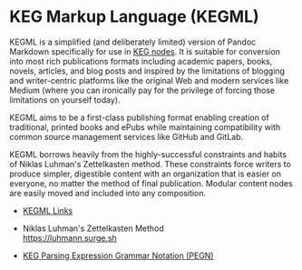 # KEG Markup Language (KEGML)

KEGML is a simplified (and deliberately limited) version of Pandoc
Markdown specifically for use in [KEG nodes](/keg-node). It is suitable
for conversion into most rich publications formats including academic
papers, books, novels, articles, and blog posts and inspired by the
limitations of blogging and writer-centric platforms like
the original Web and modern services like Medium (where you can
ironically pay for the privilege of forcing those limitations on
yourself today).

KEGML aims to be a first-class publishing format enabling creation of
traditional, printed books and ePubs while maintaining compatibility with
common source management services like GitHub and GitLab.

KEGML borrows heavily from the highly-successful constraints and habits
of Niklas Luhman's Zettelkasten method. These constraints force writers
to produce simpler, digestible content with an organization that is
easier on everyone, no matter the method of final publication. Modular
content nodes are easily moved and included into any composition.

* [KEGML Links](/kegml-links)

* Niklas Luhman's Zettelkasten Method  
  https://luhmann.surge.sh

* [KEG Parsing Expression Grammar Notation (PEGN)](/kegml-pegn)
